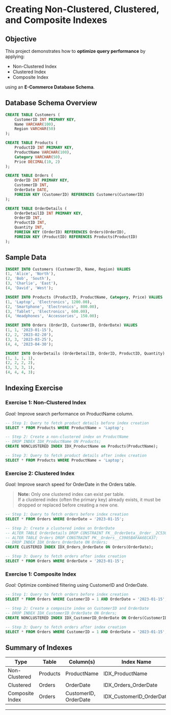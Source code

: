 # Creating Non-Clustered, Clustered, and Composite Indexes

## Objective
This project demonstrates how to **optimize query performance** by applying:

- Non-Clustered Index
- Clustered Index
- Composite Index

using an **E-Commerce Database Schema**.

## Database Schema Overview

```sql
CREATE TABLE Customers (
    CustomerID INT PRIMARY KEY,
    Name VARCHAR(100),
    Region VARCHAR(50)
);

CREATE TABLE Products (
    ProductID INT PRIMARY KEY,
    ProductName VARCHAR(100),
    Category VARCHAR(50),
    Price DECIMAL(10, 2)
);

CREATE TABLE Orders (
    OrderID INT PRIMARY KEY,
    CustomerID INT,
    OrderDate DATE,
    FOREIGN KEY (CustomerID) REFERENCES Customers(CustomerID)
);

CREATE TABLE OrderDetails (
    OrderDetailID INT PRIMARY KEY,
    OrderID INT,
    ProductID INT,
    Quantity INT,
    FOREIGN KEY (OrderID) REFERENCES Orders(OrderID),
    FOREIGN KEY (ProductID) REFERENCES Products(ProductID)
);
```

## Sample Data
```sql
INSERT INTO Customers (CustomerID, Name, Region) VALUES
(1, 'Alice', 'North'),
(2, 'Bob', 'South'),
(3, 'Charlie', 'East'),
(4, 'David', 'West');

INSERT INTO Products (ProductID, ProductName, Category, Price) VALUES
(1, 'Laptop', 'Electronics', 1200.00),
(2, 'Smartphone', 'Electronics', 800.00),
(3, 'Tablet', 'Electronics', 600.00),
(4, 'Headphones', 'Accessories', 150.00);

INSERT INTO Orders (OrderID, CustomerID, OrderDate) VALUES
(1, 1, '2023-01-15'),
(2, 2, '2023-02-20'),
(3, 3, '2023-03-25'),
(4, 4, '2023-04-30');

INSERT INTO OrderDetails (OrderDetailID, OrderID, ProductID, Quantity) VALUES
(1, 1, 1, 1),
(2, 2, 2, 2),
(3, 3, 3, 1),
(4, 4, 4, 3);
```

## Indexing Exercise
### Exercise 1: Non-Clustered Index
*Goal:* Improve search performance on ProductName column.
```sql
-- Step 1: Query to fetch product details before index creation
SELECT * FROM Products WHERE ProductName = 'Laptop';

-- Step 2: Create a non-clustered index on ProductName
-- DROP INDEX IDX_ProductName ON Products;
CREATE NONCLUSTERED INDEX IDX_ProductName on Products(ProductName);

-- Step 3: Query to fetch product details after index creation
SELECT * FROM Products WHERE ProductName = 'Laptop';
```

### Exercise 2: Clustered Index
*Goal:*  Improve search speed for OrderDate in the Orders table.
> **Note:** Only one clustered index can exist per table.  
> If a clustered index (often the primary key) already exists, it must be dropped or replaced before creating a new one.
```sql
-- Step 1: Query to fetch orders before index creation
SELECT * FROM Orders WHERE OrderDate = '2023-01-15';

-- Step 2: Create a clustered index on OrderDate
-- ALTER TABLE OrderDetails DROP CONSTRAINT FK__OrderDeta__Order__2C538F61;
-- ALTER TABLE Orders DROP CONSTRAINT PK__Orders__C3905BAFAA6ECA37;
-- DROP INDEX IDX_Orders_OrderDate ON Orders;
CREATE CLUSTERED INDEX IDX_Orders_OrderDate ON Orders(OrderDate);

-- Step 3: Query to fetch orders after index creation
SELECT * FROM Orders WHERE OrderDate = '2023-01-15';
```

### Exercise 1: Composite Index
*Goal:* Optimize combined filtering using CustomerID and OrderDate.
```sql
-- Step 1: Query to fetch orders before index creation
SELECT * FROM Orders WHERE CustomerID = 1 AND OrderDate = '2023-01-15';

-- Step 2: Create a composite index on CustomerID and OrderDate
-- DROP INDEX IDX_CustomerID_OrderDate ON Orders;
CREATE NONCLUSTERED INDEX IDX_CustomerID_OrderDate ON Orders(CustomerID, OrderDate);

-- Step 3: Query to fetch orders after index creation
SELECT * FROM Orders WHERE CustomerID = 1 AND OrderDate = '2023-01-15';
```

## Summary of Indexes

| Type             | Table   | Column(s)               | Index Name               |
|--------------------|------------|----------------------------|-----------------------------|
| Non-Clustered      | Products   | ProductName                | IDX_ProductName             |
| Clustered          | Orders     | OrderDate                  | IDX_Orders_OrderDate        |
| Composite Index    | Orders     | CustomerID, OrderDate      | IDX_CustomerID_OrderDate    |
---